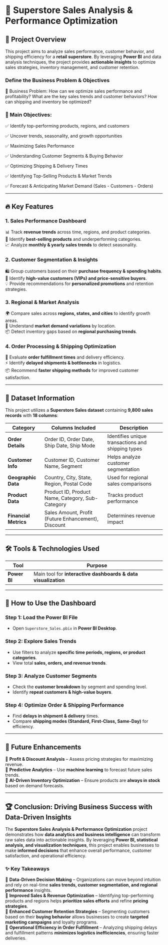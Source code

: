 # 🛒 **Superstore Sales Analysis & Performance Optimization**  

## 📌 **Project Overview**  
This project aims to analyze sales performance, customer behavior, and shipping efficiency for a **retail superstore**. By leveraging **Power BI** and data analysis techniques, the project provides **actionable insights** to optimize sales strategies, inventory management, and customer retention.  

### Define the Business Problem & Objectives
🔹 Business Problem:
How can we optimize sales performance and profitability?
What are the key sales trends and customer behaviors?
How can shipping and inventory be optimized?


### 🔹 Main Objectives:
✅ Identify top-performing products, regions, and customers

✅ Uncover trends, seasonality, and growth opportunities

✅ Maximizing Sales Performance

✅ Understanding Customer Segments & Buying Behavior

✅ Optimizing Shipping & Delivery Times

✅ Identifying Top-Selling Products & Market Trends

✅ Forecast & Anticipating Market Demand (Sales - Customers - Orders)

---

## 🔥 **Key Features**  
### **1. Sales Performance Dashboard**  
📊 Track **revenue trends** across time, regions, and product categories.  
📌 Identify **best-selling products** and underperforming categories.  
📈 Analyze **monthly & yearly sales trends** to detect seasonality.  

### **2. Customer Segmentation & Insights**  
🛍️ Group customers based on their **purchase frequency & spending habits**.  
🎯 Identify **high-value customers (VIPs) and price-sensitive buyers**.  
💡 Provide recommendations for **personalized promotions** and retention strategies.  

### **3. Regional & Market Analysis**  
🌍 Compare sales across **regions, states, and cities** to identify growth areas.  
🛒 Understand **market demand variations** by location.  
📦 Detect inventory gaps based on **regional purchasing trends**.  

### **4. Order Processing & Shipping Optimization**  
🚚 Evaluate **order fulfillment times** and delivery efficiency.  
⚡ Identify **delayed shipments & bottlenecks** in logistics.  
📦 Recommend **faster shipping methods** for improved customer satisfaction.  

---

## 📂 **Dataset Information**  
This project utilizes a **Superstore Sales dataset** containing **9,800 sales records** with **18 columns**:  

| Category          | Columns Included | Description |
|------------------|----------------|-------------|
| **Order Details** | Order ID, Order Date, Ship Date, Ship Mode | Identifies unique transactions and shipping types |
| **Customer Info** | Customer ID, Customer Name, Segment | Helps analyze customer segmentation |
| **Geographic Data** | Country, City, State, Region, Postal Code | Used for regional sales comparisons |
| **Product Data** | Product ID, Product Name, Category, Sub-Category | Tracks product performance |
| **Financial Metrics** | Sales Amount, Profit (Future Enhancement), Discount | Determines revenue impact |

---

## 🛠️ **Tools & Technologies Used**  
| Tool | Purpose |
|------|---------|
| **Power BI** | Main tool for **interactive dashboards & data visualization** |

---

## 🚀 **How to Use the Dashboard**  
### **Step 1: Load the Power BI File**  
- Open `Superstore_Sales.pbix` in **Power BI Desktop**.  

### **Step 2: Explore Sales Trends**  
- Use filters to analyze **specific time periods, regions, or product categories**.  
- View total **sales, orders, and revenue trends**.  

### **Step 3: Analyze Customer Segments**  
- Check the **customer breakdown** by segment and spending level.  
- Identify **repeat customers & high-value buyers**.  

### **Step 4: Optimize Order & Shipping Performance**  
- Find **delays in shipment & delivery** times.  
- Compare **shipping modes (Standard, First-Class, Same-Day)** for efficiency.  

---

## 🔮 **Future Enhancements**  
🔹 **Profit & Discount Analysis** – Assess pricing strategies for maximizing revenue.  
🔹 **Predictive Analytics** – Use **machine learning** to forecast future sales trends.  
🔹 **AI-Driven Inventory Optimization** – Ensure products are **always in stock** based on demand forecasts.  


---

## 🏆 **Conclusion: Driving Business Success with Data-Driven Insights**  

The **Superstore Sales Analysis & Performance Optimization** project demonstrates how **data analytics and business intelligence** can transform raw sales data into actionable insights. By leveraging **Power BI, statistical analysis, and visualization techniques**, this project enables businesses to make **informed decisions** that enhance overall performance, customer satisfaction, and operational efficiency.  

### ✨ **Key Takeaways**  
🔹 **Data-Driven Decision Making** – Organizations can move beyond intuition and rely on real-time **sales trends, customer segmentation, and regional performance** insights.  
🔹 **Improved Sales & Revenue Optimization** – Identifying top-performing products and regions helps **prioritize sales efforts** and refine **pricing strategies**.  
🔹 **Enhanced Customer Retention Strategies** – Segmenting customers based on their **buying behavior** allows businesses to create **targeted marketing campaigns** and loyalty programs.  
🔹 **Operational Efficiency in Order Fulfillment** – Analyzing shipping delays and fulfillment patterns **minimizes logistics inefficiencies**, ensuring faster deliveries.  


